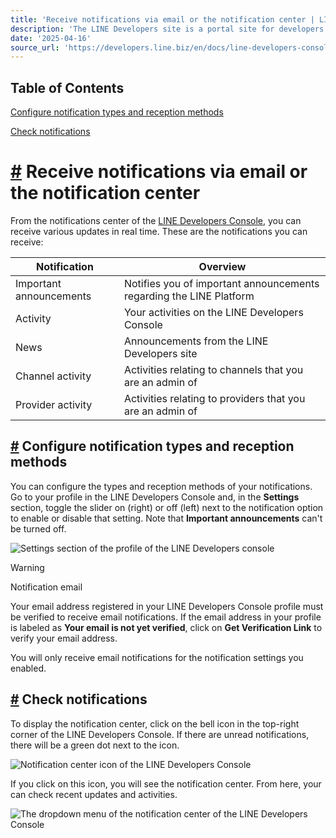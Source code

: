 ```yaml
---
title: 'Receive notifications via email or the notification center | LINE Developers'
description: 'The LINE Developers site is a portal site for developers. It contains documents and tools that will help you use our various developer products. Creating LINE Login and Messaging API applications and services has never been easier!'
date: '2025-04-16'
source_url: 'https://developers.line.biz/en/docs/line-developers-console/notification/'
---
```


## Table of Contents

[Configure notification types and reception methods](#enable-notification)

[Check notifications](#check-notifications)

# [#](#page-title) Receive notifications via email or the notification center

From the notifications center of the [LINE Developers Console](../../../console.md), you can receive various updates in real time. These are the notifications you can receive:

| Notification            | Overview                                                            |
| ----------------------- | ------------------------------------------------------------------- |
| Important announcements | Notifies you of important announcements regarding the LINE Platform |
| Activity                | Your activities on the LINE Developers Console                      |
| News                    | Announcements from the LINE Developers site                         |
| Channel activity        | Activities relating to channels that you are an admin of            |
| Provider activity       | Activities relating to providers that you are an admin of           |

## [#](#enable-notification) Configure notification types and reception methods

You can configure the types and reception methods of your notifications. Go to your profile in the LINE Developers Console and, in the **Settings** section, toggle the slider on (right) or off (left) next to the notification option to enable or disable that setting. Note that **Important announcements** can't be turned off.

![Settings section of the profile of the LINE Developers console](/assets/img/console-notification-center-settings-en.16e1ec1d.png)

> [!warning]
> Notification email
>
> Your email address registered in your LINE Developers Console profile must be verified to receive email notifications. If the email address in your profile is labeled as **Your email is not yet verified**, click on **Get Verification Link** to verify your email address.
>
> You will only receive email notifications for the notification settings you enabled.

## [#](#check-notifications) Check notifications

To display the notification center, click on the bell icon in the top-right corner of the LINE Developers Console. If there are unread notifications, there will be a green dot next to the icon.

![Notification center icon of the LINE Developers Console](/assets/img/console-notification-center-icon.bddb3c79.png)

If you click on this icon, you will see the notification center. From here, your can check recent updates and activities.

![The dropdown menu of the notification center of the LINE Developers Console](/assets/img/notification-01-en.cc5ccf86.png)
